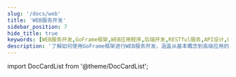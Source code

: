 ```yaml
---
slug: '/docs/web'
title: 'WEB服务开发'
sidebar_position: 7
hide_title: true
keywords: [WEB服务开发,GoFrame框架,WEB应用程序,后端开发,RESTful服务,API设计,Go语言,高性能服务器,应用架构,数据处理]
description: '了解如何使用GoFrame框架进行WEB服务开发，涵盖从基本概念到高级应用的各个方面。通过本指南，您将掌握使用Go语言构建高效、可靠的WEB应用程序的技巧和方法。'
---
```

import DocCardList from '@theme/DocCardList';

<DocCardList />